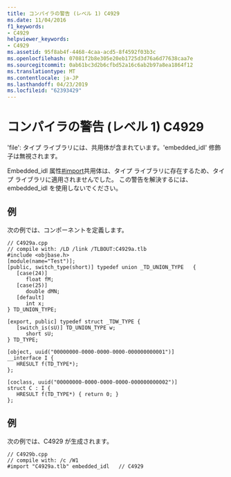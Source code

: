 ```yaml
---
title: コンパイラの警告 (レベル 1) C4929
ms.date: 11/04/2016
f1_keywords:
- C4929
helpviewer_keywords:
- C4929
ms.assetid: 95f8ab4f-4468-4caa-acd5-8f4592f03b3c
ms.openlocfilehash: 07081f2b8e305e20eb1725d3d76a6d77638caa7e
ms.sourcegitcommit: 0ab61bc3d2b6cfbd52a16c6ab2b97a8ea1864f12
ms.translationtype: MT
ms.contentlocale: ja-JP
ms.lasthandoff: 04/23/2019
ms.locfileid: "62393429"
---
```

# <a name="compiler-warning-level-1-c4929"></a>コンパイラの警告 (レベル 1) C4929

'file': タイプ ライブラリには、共用体が含まれています。'embedded_idl' 修飾子は無視されます。

Embedded_idl 属性[#import](../../preprocessor/hash-import-directive-cpp.md)共用体は、タイプ ライブラリに存在するため、タイプ ライブラリに適用されませんでした。 この警告を解決するには、embedded_idl を使用しないでください。

## <a name="example"></a>例

次の例では、コンポーネントを定義します。

```
// C4929a.cpp
// compile with: /LD /link /TLBOUT:C4929a.tlb
#include <objbase.h>
[module(name="Test")];
[public, switch_type(short)] typedef union _TD_UNION_TYPE   {
   [case(24)]
      float fM;
   [case(25)]
      double dMN;
   [default]
      int x;
} TD_UNION_TYPE;

[export, public] typedef struct _TDW_TYPE {
   [switch_is(sU)] TD_UNION_TYPE w;
      short sU;
} TD_TYPE;

[object, uuid("00000000-0000-0000-0000-000000000001")]
__interface I {
   HRESULT f(TD_TYPE*);
};

[coclass, uuid("00000000-0000-0000-0000-000000000002")]
struct C : I {
   HRESULT f(TD_TYPE*) { return 0; }
};
```

## <a name="example"></a>例

次の例では、C4929 が生成されます。

```
// C4929b.cpp
// compile with: /c /W1
#import "C4929a.tlb" embedded_idl   // C4929
```